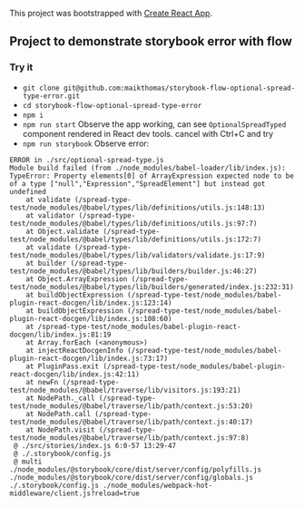 This project was bootstrapped with [Create React App](https://github.com/facebook/create-react-app).

## Project to demonstrate storybook error with flow

### Try it

- `git clone git@github.com:maikthomas/storybook-flow-optional-spread-type-error.git`
- `cd storybook-flow-optional-spread-type-error`
- `npm i`
- `npm run start`
  Observe the app working, can see `OptionalSpreadTyped` component rendered in React dev tools.
  cancel with Ctrl+C and try
- `npm run storybook`
  Observe error:

```
ERROR in ./src/optional-spread-type.js
Module build failed (from ./node_modules/babel-loader/lib/index.js):
TypeError: Property elements[0] of ArrayExpression expected node to be of a type ["null","Expression","SpreadElement"] but instead got undefined
    at validate (/spread-type-test/node_modules/@babel/types/lib/definitions/utils.js:148:13)
    at validator (/spread-type-test/node_modules/@babel/types/lib/definitions/utils.js:97:7)
    at Object.validate (/spread-type-test/node_modules/@babel/types/lib/definitions/utils.js:172:7)
    at validate (/spread-type-test/node_modules/@babel/types/lib/validators/validate.js:17:9)
    at builder (/spread-type-test/node_modules/@babel/types/lib/builders/builder.js:46:27)
    at Object.ArrayExpression (/spread-type-test/node_modules/@babel/types/lib/builders/generated/index.js:232:31)
    at buildObjectExpression (/spread-type-test/node_modules/babel-plugin-react-docgen/lib/index.js:123:14)
    at buildObjectExpression (/spread-type-test/node_modules/babel-plugin-react-docgen/lib/index.js:108:60)
    at /spread-type-test/node_modules/babel-plugin-react-docgen/lib/index.js:81:19
    at Array.forEach (<anonymous>)
    at injectReactDocgenInfo (/spread-type-test/node_modules/babel-plugin-react-docgen/lib/index.js:73:17)
    at PluginPass.exit (/spread-type-test/node_modules/babel-plugin-react-docgen/lib/index.js:42:11)
    at newFn (/spread-type-test/node_modules/@babel/traverse/lib/visitors.js:193:21)
    at NodePath._call (/spread-type-test/node_modules/@babel/traverse/lib/path/context.js:53:20)
    at NodePath.call (/spread-type-test/node_modules/@babel/traverse/lib/path/context.js:40:17)
    at NodePath.visit (/spread-type-test/node_modules/@babel/traverse/lib/path/context.js:97:8)
 @ ./src/stories/index.js 6:0-57 13:29-47
 @ ./.storybook/config.js
 @ multi ./node_modules/@storybook/core/dist/server/config/polyfills.js ./node_modules/@storybook/core/dist/server/config/globals.js ./.storybook/config.js ./node_modules/webpack-hot-middleware/client.js?reload=true
```
